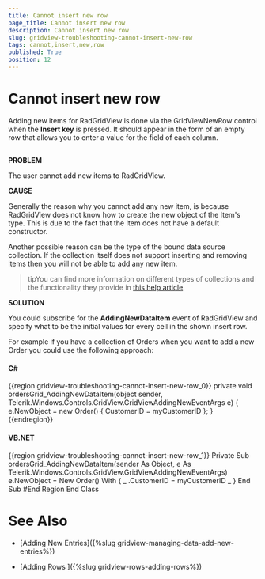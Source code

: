 ```yaml
---
title: Cannot insert new row
page_title: Cannot insert new row
description: Cannot insert new row
slug: gridview-troubleshooting-cannot-insert-new-row
tags: cannot,insert,new,row
published: True
position: 12
---
```


# Cannot insert new row



Adding new items for RadGridView is done via the GridViewNewRow control when the __Insert key__ is pressed.
        It should appear in the form of an empty row that allows you to enter a value for the field of each column.
      

## 

__PROBLEM__

The user cannot add new items to RadGridView.
        

__CAUSE__

Generally the reason why you cannot add any new item, is because RadGridView does not know how to create the new object of the Item's type. This is due to the fact that the Item does not have a default constructor.
        

Another possible reason can be the type of the bound data source collection. If the collection itself does not support inserting and removing items then you will not be able to add any new item.

>tipYou can find more information on different types of collections and the functionality they provide in 
          [this help article](http://msdn.microsoft.com/en-us/library/system.collections(v=vs.110).aspx).
        

__SOLUTION__

You could subscribe for the __AddingNewDataItem__ event of RadGridView and specify what to be the initial values for every cell in the shown insert row.

For example if you have a collection of Orders when you want to add a new Order you could use the following approach:
        

#### __C#__

{{region gridview-troubleshooting-cannot-insert-new-row_0}}
	    private void ordersGrid_AddingNewDataItem(object sender, Telerik.Windows.Controls.GridView.GridViewAddingNewEventArgs e)
	        {
	            e.NewObject = new Order() { CustomerID = myCustomerID };
	        }
	{{endregion}}



#### __VB.NET__

{{region gridview-troubleshooting-cannot-insert-new-row_1}}
	    Private Sub ordersGrid_AddingNewDataItem(sender As Object, e As Telerik.Windows.Controls.GridView.GridViewAddingNewEventArgs)
	        e.NewObject = New Order() With { _
	 .CustomerID = myCustomerID _
	}
	    End Sub
	#End Region
	End Class



# See Also

 * [Adding New Entries]({%slug gridview-managing-data-add-new-entries%})

 * [Adding Rows
      ]({%slug gridview-rows-adding-rows%})
